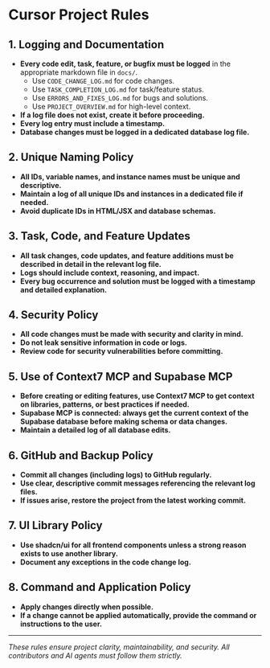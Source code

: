 # Cursor Project Rules

## 1. Logging and Documentation
- **Every code edit, task, feature, or bugfix must be logged** in the appropriate markdown file in `docs/`.
  - Use `CODE_CHANGE_LOG.md` for code changes.
  - Use `TASK_COMPLETION_LOG.md` for task/feature status.
  - Use `ERRORS_AND_FIXES_LOG.md` for bugs and solutions.
  - Use `PROJECT_OVERVIEW.md` for high-level context.
- **If a log file does not exist, create it before proceeding.**
- **Every log entry must include a timestamp.**
- **Database changes must be logged in a dedicated database log file.**

## 2. Unique Naming Policy
- **All IDs, variable names, and instance names must be unique and descriptive.**
- **Maintain a log of all unique IDs and instances in a dedicated file if needed.**
- **Avoid duplicate IDs in HTML/JSX and database schemas.**

## 3. Task, Code, and Feature Updates
- **All task changes, code updates, and feature additions must be described in detail in the relevant log file.**
- **Logs should include context, reasoning, and impact.**
- **Every bug occurrence and solution must be logged with a timestamp and detailed explanation.**

## 4. Security Policy
- **All code changes must be made with security and clarity in mind.**
- **Do not leak sensitive information in code or logs.**
- **Review code for security vulnerabilities before committing.**

## 5. Use of Context7 MCP and Supabase MCP
- **Before creating or editing features, use Context7 MCP to get context on libraries, patterns, or best practices if needed.**
- **Supabase MCP is connected: always get the current context of the Supabase database before making schema or data changes.**
- **Maintain a detailed log of all database edits.**

## 6. GitHub and Backup Policy
- **Commit all changes (including logs) to GitHub regularly.**
- **Use clear, descriptive commit messages referencing the relevant log files.**
- **If issues arise, restore the project from the latest working commit.**

## 7. UI Library Policy
- **Use shadcn/ui for all frontend components unless a strong reason exists to use another library.**
- **Document any exceptions in the code change log.**

## 8. Command and Application Policy
- **Apply changes directly when possible.**
- **If a change cannot be applied automatically, provide the command or instructions to the user.**

---

_These rules ensure project clarity, maintainability, and security. All contributors and AI agents must follow them strictly._ 
